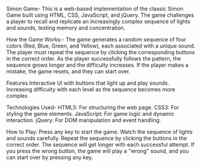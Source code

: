 Simon Game-
 This is a web-based implementation of the classic Simon Game built using HTML, CSS, JavaScript, and jQuery. The game challenges a player to recall and replicate an increasingly complex sequence of lights and sounds, testing memory and concentration.

How the Game Works:-
 The game generates a random sequence of four colors (Red, Blue, Green, and Yellow), each associated with a unique sound.
 The player must repeat the sequence by clicking the corresponding buttons in the correct order.
 As the player successfully follows the pattern, the sequence grows longer and the difficulty increases.
 If the player makes a mistake, the game resets, and they can start over.

Features
 Interactive UI with buttons that light up and play sounds.
Increasing difficulty with each level as the sequence becomes more complex.

Technologies Used-
 HTML5: For structuring the web page.
CSS3: For styling the game elements.
JavaScript: For game logic and dynamic interaction.
jQuery: For DOM manipulation and event handling.

How to Play:
  Press any key to start the game.
Watch the sequence of lights and sounds carefully.
Repeat the sequence by clicking the buttons in the correct order.
The sequence will get longer with each successful attempt.
If you press the wrong button, the game will play a "wrong" sound, and you can start over by pressing any key.
